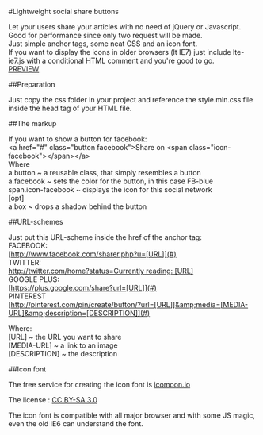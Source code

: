 #Lightweight social share buttons

Let your users share your articles with no need of jQuery or Javascript.<br/>
Good for performance since only two request will be made.<br/>
Just simple anchor tags, some neat CSS and an icon font.<br/>
If you want to display the icons in older browsers (lt IE7) just include lte-ie7.js with a conditional HTML comment and you're good to go.<br/>
<a href="http://christian-fei.com/lab/lightweight-social-buttons/">PREVIEW</a>

##Preparation

Just copy the css folder in your project and reference the style.min.css file inside the head tag of your HTML file.

##The markup

If you want to show a button for facebook:<br/>
&lt;a href="#" class="button facebook"&gt;Share on &lt;span class="icon-facebook"&gt;&lt;/span&gt;&lt;/a&gt;<br/>
Where<br/>
a.button  			~ a reusable class, that simply resembles a button<br/>
a.facebook 			~ sets the color for the button, in this case FB-blue<br/>
span.icon-facebook 	~ displays the icon for this social network<br/>
[opt]<br/>
a.box 				~ drops a shadow behind the button<br/>

##URL-schemes

Just put this URL-scheme inside the href of the anchor tag:<br/>
FACEBOOK:<br/>
[http://www.facebook.com/sharer.php?u=[URL]](#)<br/>
TWITTER:<br/>
[http://twitter.com/home?status=Currently reading: [URL]](#)<br/>
GOOGLE PLUS:<br/>
[https://plus.google.com/share?url=[URL]](#)<br/>
PINTEREST<br/>
[http://pinterest.com/pin/create/button/?url=[URL]]&amp;media=[MEDIA-URL]&amp;description=[DESCRIPTION]](#)<br/>

Where:<br/>
[URL] 			~ the URL you want to share<br/>
[MEDIA-URL] 	~ a link to an image<br/>
[DESCRIPTION] 	~ the description<br/>

##Icon font

The free service for creating the icon font is [icomoon.io](http://icomoon.io)

The license : [CC BY-SA 3.0](http://creativecommons.org/licenses/by-sa/3.0/)

The icon font is compatible with all major browser and with some JS magic, even the old IE6 can understand the font.